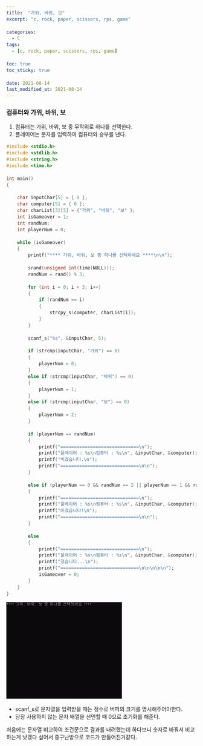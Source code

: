 ```yaml
---
title:  "가위, 바위, 보"
excerpt: "c, rock, paper, scissors, rps, game"

categories:
  - C
tags:
  - [c, rock, paper, scissors, rps, game]

toc: true
toc_sticky: true
 
date: 2021-08-14
last_modified_at: 2021-08-14
---  
```


### 컴퓨터와 가위, 바위, 보

1. 컴퓨터는 가위, 바위, 보 중 무작위로 하나를 선택한다.
2. 플레이어는 문자를 입력하여 컴퓨터와 승부를 낸다.

```cpp
#include <stdio.h>
#include <stdlib.h>
#include <string.h>
#include <time.h>

int main()
{
	
	char inputChar[5] = { 0 };
	char computer[5] = { 0 };
	char charList[3][5] = {"가위", "바위", "보" };
	int isGameover = 1;
	int randNum;
	int playerNum = 0;

	while (isGameover)
	{
		printf("**** 가위, 바위, 보 중 하나를 선택하세요 ****\n\n");

		srand(unsigned int(time(NULL)));
		randNum = rand() % 3;

		for (int i = 0; i < 3; i++)
		{
			if (randNum == i)
			{
				strcpy_s(computer, charList[i]);
			}
		}

		scanf_s("%s", &inputChar, 5);
		
		if (strcmp(inputChar, "가위") == 0)
		{
			playerNum = 0;
		}
		else if (strcmp(inputChar, "바위") == 0)
		{
			playerNum = 1;
		}
		else if (strcmp(inputChar, "보") == 0)
		{
			playerNum = 2;
		}

		if (playerNum == randNum)
		{
			printf("=============================\n");
			printf("플레이어 : %s\n컴퓨터 : %s\n", &inputChar, &computer);
			printf("비겼습니다.\n");
			printf("=============================\n\n");
		}

		else if (playerNum == 0 && randNum == 2 || playerNum == 1 && randNum == 0 || playerNum == 2 && randNum == 1)
		{
			printf("=============================\n");
			printf("플레이어 : %s\n컴퓨터 : %s\n", &inputChar, &computer);
			printf("이겼습니다!\n");
			printf("=============================\n\n");
		}

		else
		{
			printf("=============================\n");
			printf("플레이어 : %s\n컴퓨터 : %s\n", &inputChar, &computer);
			printf("졌습니다...\n");
			printf("=============================\n\n\n\n\n");
			isGameover = 0;
		}
	}
}
```

![rps_game](/assets/images/20210814_Posting/rps_game.gif)


* scanf_s로 문자열을 입력받을 때는 정수로 버퍼의 크기를 명시해주어야한다.  
* 당장 사용하지 않는 문자 배열을 선언할 때 0으로 초기화를 해준다.


처음에는 문자열 비교하여 조건문으로 결과를 내려했는데 하다보니 숫자로 바꿔서 비교하는게 낫겠다 싶어서 중구난방으로 코드가 만들어진거같다.